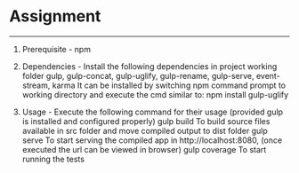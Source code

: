 # Assignment
--------------------------------------------------------------------------
1. Prerequisite  - npm

2. Dependencies - Install the following dependencies in project working folder
gulp, gulp-concat, gulp-uglify, gulp-rename, gulp-serve, event-stream, karma
It can be installed by switching npm command prompt to working directory and execute the cmd similar to: npm install gulp-uglify

3. Usage - 
Execute the following command for their usage (provided gulp is installed and configured properly)
	gulp build
		To build source files available in src folder and move compiled output to dist folder 
	gulp serve
		To start serving the compiled app in http://localhost:8080, (once executed the url can be viewed in browser)
	gulp coverage
		To start running the tests
